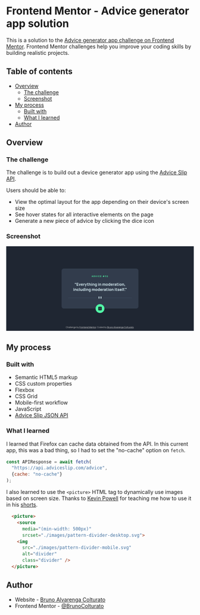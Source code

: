 # Frontend Mentor - Advice generator app solution

This is a solution to the [Advice generator app challenge on Frontend Mentor](https://www.frontendmentor.io/challenges/advice-generator-app-QdUG-13db). Frontend Mentor challenges help you improve your coding skills by building realistic projects.

## Table of contents

- [Overview](#overview)
  - [The challenge](#the-challenge)
  - [Screenshot](#screenshot)
- [My process](#my-process)
  - [Built with](#built-with)
  - [What I learned](#what-i-learned)
- [Author](#author)

## Overview

### The challenge

The challenge is to build out a device generator app using the [Advice Slip API](https://api.adviceslip.com/).

Users should be able to:

- View the optimal layout for the app depending on their device's screen size
- See hover states for all interactive elements on the page
- Generate a new piece of advice by clicking the dice icon

### Screenshot

![](./extra/screenshot.png)

## My process

### Built with

- Semantic HTML5 markup
- CSS custom properties
- Flexbox
- CSS Grid
- Mobile-first workflow
- JavaScript
- [Advice Slip JSON API](https://api.adviceslip.com/)

### What I learned
I learned that Firefox can cache data obtained from the API. In this current app, this was a bad thing, so I had to set the "no-cache" option on `fetch`.

```js
const APIResponse = await fetch(
  "https://api.adviceslip.com/advice", 
  {cache: "no-cache"}
);
```

I also learned to use the `<picture>` HTML tag to dynamically use images based on screen size. Thanks to [Kevin Powell](https://github.com/kevin-powell) for teaching me how to use it in his [shorts](https://www.youtube.com/shorts/d9i68C628Nk).

``` html
  <picture>
    <source 
      media="(min-width: 500px)" 
      srcset="./images/pattern-divider-desktop.svg">
    <img 
      src="./images/pattern-divider-mobile.svg" 
      alt="divider" 
      class="divider" />
  </picture>
```


## Author

- Website - [Bruno Alvarenga Colturato](https://brunocolturato.github.io)
- Frontend Mentor - [@BrunoColturato](https://www.frontendmentor.io/profile/BrunoColturato)
